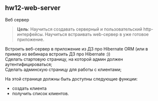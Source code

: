 ## hw12-web-server

Веб сервер

>**Цель**: Научиться создавать серверный и пользовательский http-интерфейсы. Научиться встраивать web-сервер в уже готовое приложение.

Встроить веб-сервер в приложение из ДЗ про Hibernate ORM (или в пример из вебинара встроить ДЗ про Hibernate :))  
Сделать стартовую страницу, на которой админ должен аутентифицироваться;  
Сделать админскую страницу для работы с клиентами; 

На этой странице должны быть доступны следующие функции:
- создать клиента
- получить список клиентов.

